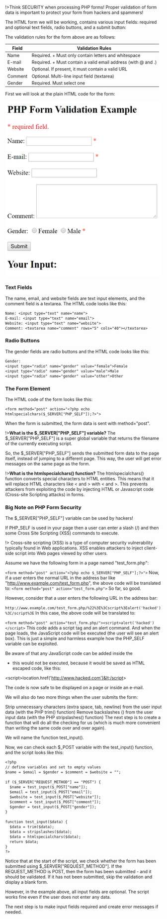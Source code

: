 !>Think SECURITY when processing PHP forms! Proper validation of form data is important to protect your form from hackers and spammers!

The HTML form we will be working, contains various input fields: required and optional text fields, radio buttons, and a submit button:

The validation rules for the form above are as follows:

|**Field**|**Validation Rules**|
|---|---|
|Name|	Required. + Must only contain letters and whitespace|
|E-mail|	Required. + Must contain a valid email address (with @ and .)|
|Website|	Optional. If present, it must contain a valid URL|
|Comment|	Optional. Multi-line input field (textarea)|
|Gender|	Required. Must select one|

First we will look at the plain HTML code for the form:

![Validate](validate.PNG)

### Text Fields
The name, email, and website fields are text input elements, and the comment field is a textarea. The HTML code looks like this:

```
Name: <input type="text" name="name">
E-mail: <input type="text" name="email">
Website: <input type="text" name="website">
Comment: <textarea name="comment" rows="5" cols="40"></textarea>
```
### Radio Buttons
The gender fields are radio buttons and the HTML code looks like this:
```
Gender:
<input type="radio" name="gender" value="female">Female
<input type="radio" name="gender" value="male">Male
<input type="radio" name="gender" value="other">Other
```
### The Form Element
The HTML code of the form looks like this:
```
<form method="post" action="<?php echo htmlspecialchars($_SERVER["PHP_SELF"]);?>">
```
When the form is submitted, the form data is sent with method="post".

!>**What is the $_SERVER["PHP_SELF"] variable?** The $_SERVER["PHP_SELF"] is a super global variable that returns the filename of the currently executing script.

So, the $_SERVER["PHP_SELF"] sends the submitted form data to the page itself, instead of jumping to a different page. This way, the user will get error messages on the same page as the form.

!>**What is the htmlspecialchars() function?** The htmlspecialchars() function converts special characters to HTML entities. This means that it will replace HTML characters like < and > with &lt; and &gt;. This prevents attackers from exploiting the code by injecting HTML or Javascript code (Cross-site Scripting attacks) in forms.

### Big Note on PHP Form Security
The $_SERVER["PHP_SELF"] variable can be used by hackers!

If PHP_SELF is used in your page then a user can enter a slash (/) and then some Cross Site Scripting (XSS) commands to execute.

!> Cross-site scripting (XSS) is a type of computer security vulnerability typically found in Web applications. XSS enables attackers to inject client-side script into Web pages viewed by other users.

Assume we have the following form in a page named "test_form.php":

```<form method="post" action="<?php echo $_SERVER["PHP_SELF"];?>">```
Now, if a user enters the normal URL in the address bar like "http://www.example.com/test_form.php", the above code will be translated to:
```<form method="post" action="test_form.php">```
So far, so good.

However, consider that a user enters the following URL in the address bar:

```http://www.example.com/test_form.php/%22%3E%3Cscript%3Ealert('hacked')%3C/script%3E```
In this case, the above code will be translated to:

```<form method="post" action="test_form.php/"><script>alert('hacked')</script>```
This code adds a script tag and an alert command. And when the page loads, the JavaScript code will be executed (the user will see an alert box). This is just a simple and harmless example how the PHP_SELF variable can be exploited.

Be aware of that any JavaScript code can be added inside the <script> tag! A hacker can redirect the user to a file on another server, and that file can hold malicious code that can alter the global variables or submit the form to another address to save the user data, for example.

### How To Avoid $_SERVER["PHP_SELF"] Exploits?
$_SERVER["PHP_SELF"] exploits can be avoided by using the htmlspecialchars() function.

The form code should look like this:

```<form method="post" action="<?php echo htmlspecialchars($_SERVER["PHP_SELF"]);?>">```
The htmlspecialchars() function converts special characters to HTML entities. Now if the user tries to exploit the PHP_SELF variable, it will result in the following output:

```<form method="post" action="test_form.php/&quot;&gt;&lt;script&gt;alert('hacked')&lt;/script&gt;">```
The exploit attempt fails, and no harm is done!

### Validate Form Data With PHP
The first thing we will do is to pass all variables through PHP's htmlspecialchars() function.

When we use the htmlspecialchars() function; then if a user tries to submit the following in a text field:

<script>location.href('http://www.hacked.com')</script>

- this would not be executed, because it would be saved as HTML escaped code, like this:

&lt;script&gt;location.href('http://www.hacked.com')&lt;/script&gt;

The code is now safe to be displayed on a page or inside an e-mail.

We will also do two more things when the user submits the form:

Strip unnecessary characters (extra space, tab, newline) from the user input data (with the PHP trim() function)
Remove backslashes (\) from the user input data (with the PHP stripslashes() function)
The next step is to create a function that will do all the checking for us (which is much more convenient than writing the same code over and over again).

We will name the function test_input().

Now, we can check each $_POST variable with the test_input() function, and the script looks like this:
```
<?php
// define variables and set to empty values
$name = $email = $gender = $comment = $website = "";

if ($_SERVER["REQUEST_METHOD"] == "POST") {
  $name = test_input($_POST["name"]);
  $email = test_input($_POST["email"]);
  $website = test_input($_POST["website"]);
  $comment = test_input($_POST["comment"]);
  $gender = test_input($_POST["gender"]);
}

function test_input($data) {
  $data = trim($data);
  $data = stripslashes($data);
  $data = htmlspecialchars($data);
  return $data;
}
?>
```
Notice that at the start of the script, we check whether the form has been submitted using $_SERVER["REQUEST_METHOD"]. If the REQUEST_METHOD is POST, then the form has been submitted - and it should be validated. If it has not been submitted, skip the validation and display a blank form.

However, in the example above, all input fields are optional. The script works fine even if the user does not enter any data.

The next step is to make input fields required and create error messages if needed.
